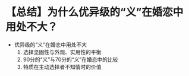 # 【总结】为什么优异级的“义”在婚恋中用处不大？

-   优异级的“义”在婚恋中用处不大
    1.  选择坚固性与外观、实用性的平衡
    2.  90分的“义”与70分的“义”在婚恋中的比较
    3.  特质在主动选择者不知情时的价值